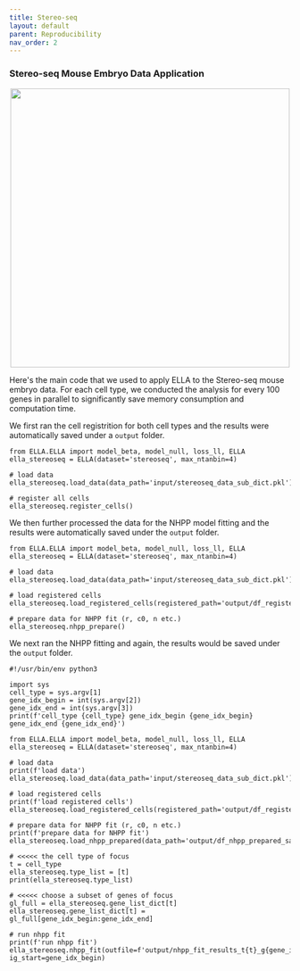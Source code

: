 ```yaml
---
title: Stereo-seq
layout: default
parent: Reproducibility
nav_order: 2
---
```


### Stereo-seq Mouse Embryo Data Application

<div style="margin: 0 auto; text-align: center;"> 
<img src="{{ site.baseurl }}/images/rp_stereoseq.png" width="500" />
</div>

Here's the main code that we used to apply ELLA to the Stereo-seq mouse embryo data. For each cell type, we conducted the analysis for every 100 genes in parallel to significantly save memory consumption and computation time.

We first ran the cell registrition for both cell types and the results were automatically saved under a `output` folder.
```
from ELLA.ELLA import model_beta, model_null, loss_ll, ELLA
ella_stereoseq = ELLA(dataset='stereoseq', max_ntanbin=4)

# load data
ella_stereoseq.load_data(data_path='input/stereoseq_data_sub_dict.pkl')

# register all cells
ella_stereoseq.register_cells()
```

We then further processed the data for the NHPP model fitting and the results were automatically saved under the `output` folder.
```
from ELLA.ELLA import model_beta, model_null, loss_ll, ELLA
ella_stereoseq = ELLA(dataset='stereoseq', max_ntanbin=4)

# load data
ella_stereoseq.load_data(data_path='input/stereoseq_data_sub_dict.pkl')

# load registered cells
ella_stereoseq.load_registered_cells(registered_path='output/df_registered_saved.pkl')

# prepare data for NHPP fit (r, c0, n etc.)
ella_stereoseq.nhpp_prepare() 
```

We next ran the NHPP fitting and again, the results would be saved under the `output` folder.
```
#!/usr/bin/env python3

import sys
cell_type = sys.argv[1]
gene_idx_begin = int(sys.argv[2])
gene_idx_end = int(sys.argv[3])
print(f'cell_type {cell_type} gene_idx_begin {gene_idx_begin} gene_idx_end {gene_idx_end}')

from ELLA.ELLA import model_beta, model_null, loss_ll, ELLA
ella_stereoseq = ELLA(dataset='stereoseq', max_ntanbin=4)

# load data
print(f'load data')
ella_stereoseq.load_data(data_path='input/stereoseq_data_sub_dict.pkl')

# load registered cells
print(f'load registered cells')
ella_stereoseq.load_registered_cells(registered_path='output/df_registered_saved.pkl')

# prepare data for NHPP fit (r, c0, n etc.)
print(f'prepare data for NHPP fit')
ella_stereoseq.load_nhpp_prepared(data_path='output/df_nhpp_prepared_saved.pkl')

# <<<<< the cell type of focus
t = cell_type
ella_stereoseq.type_list = [t]
print(ella_stereoseq.type_list)

# <<<<< choose a subset of genes of focus
gl_full = ella_stereoseq.gene_list_dict[t]
ella_stereoseq.gene_list_dict[t] = gl_full[gene_idx_begin:gene_idx_end]

# run nhpp fit
print(f'run nhpp fit')
ella_stereoseq.nhpp_fit(outfile=f'output/nhpp_fit_results_t{t}_g{gene_idx_begin}_{gene_idx_end}.pkl', ig_start=gene_idx_begin) 
```
